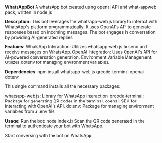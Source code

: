 **WhatsAppBot**
A whatsApp bot created using openai API and what-appweb pack, written in node.js

**Description:**
This bot leverages the whatsapp-web.js library to interact with WhatsApp's platform programmatically. It uses OpenAI's API to generate responses based on incoming messages. The bot engages in conversation by providing AI-generated replies.

**Features:**
WhatsApp Interaction: Utilizes whatsapp-web.js to send and receive messages on WhatsApp.
OpenAI Integration: Uses OpenAI's API for AI-powered conversation generation.
Environment Variable Management: Utilizes dotenv for managing environment variables.

**Dependencies:**
npm install whatsapp-web.js qrcode-terminal openai dotenv

This single command installs all the necessary packages:

whatsapp-web.js: Library for WhatsApp interaction. 
qrcode-terminal: Package for generating QR codes in the terminal. 
openai: SDK for interacting with OpenAI's API. dotenv: 
Package for managing environment variables from a .env file.

**Usage:**
Run the bot:
node index.js
Scan the QR code generated in the terminal to authenticate your bot with WhatsApp.

Start conversing with the bot on WhatsApp.

